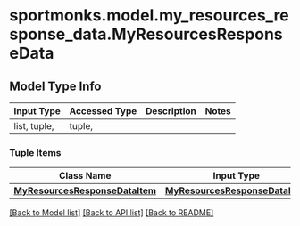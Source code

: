 # sportmonks.model.my_resources_response_data.MyResourcesResponseData

## Model Type Info
Input Type | Accessed Type | Description | Notes
------------ | ------------- | ------------- | -------------
list, tuple,  | tuple,  |  | 

### Tuple Items
Class Name | Input Type | Accessed Type | Description | Notes
------------- | ------------- | ------------- | ------------- | -------------
[**MyResourcesResponseDataItem**](MyResourcesResponseDataItem.md) | [**MyResourcesResponseDataItem**](MyResourcesResponseDataItem.md) | [**MyResourcesResponseDataItem**](MyResourcesResponseDataItem.md) |  | 

[[Back to Model list]](../../README.md#documentation-for-models) [[Back to API list]](../../README.md#documentation-for-api-endpoints) [[Back to README]](../../README.md)


